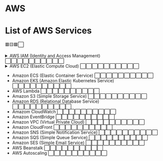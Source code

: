 # AWS

# List of AWS Services

🟥🟨🟩⬜

<details>
    <summary>AWS IAM (Identity and Access Management) ⬜⬜⬜⬜⬜⬜⬜⬜⬜⬜</summary>
    TODO add des description here 
</details>
<details>
    <summary>AWS EC2 (Elastic Compute Cloud) ⬜⬜⬜⬜⬜⬜⬜⬜⬜⬜</summary>
    TODO add des description here 
</details>

* Amazon ECS (Elastic Container Service) ⬜⬜⬜⬜⬜⬜⬜⬜⬜⬜
* Amazon EKS (Amazon Elastic Kubernetes Service) ⬜⬜⬜⬜⬜⬜⬜⬜⬜⬜
* AWS Lambda ⬜⬜⬜⬜⬜⬜⬜⬜⬜⬜
* Amazon S3 (Simple Storage Service) ⬜⬜⬜⬜⬜⬜⬜⬜⬜⬜
* Amazon RDS (Relational Database Service) ⬜⬜⬜⬜⬜⬜⬜⬜⬜⬜
* Amazom CloudWatch ⬜⬜⬜⬜⬜⬜⬜⬜⬜⬜
* Amazon EventBridge ⬜⬜⬜⬜⬜⬜⬜⬜⬜⬜
* Amazon VPC (Virtual Private Cloud) ⬜⬜⬜⬜⬜⬜⬜⬜⬜⬜
* Amazon CloudFront ⬜⬜⬜⬜⬜⬜⬜⬜⬜⬜
* Amazon SNS (Simple Notification Service) ⬜⬜⬜⬜⬜⬜⬜⬜⬜⬜
* Amazon SQS (Simple Queue Service) ⬜⬜⬜⬜⬜⬜⬜⬜⬜⬜
* Amazon SES (Simple Email Service) ⬜⬜⬜⬜⬜⬜⬜⬜⬜⬜
* AWS Beanstalk ⬜⬜⬜⬜⬜⬜⬜⬜⬜⬜
* AWS Autoscaling ⬜⬜⬜⬜⬜⬜⬜⬜⬜⬜